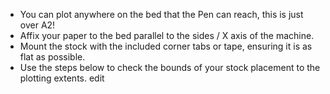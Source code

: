 * You can plot anywhere on the bed that the Pen can reach, this is just over A2! 
* Affix your paper to the bed parallel to the sides / X axis of the machine. 
* Mount the stock with the included corner tabs or tape, ensuring it is as flat as possible. 
* Use the steps below to check the bounds of your stock placement to the plotting extents.
edit